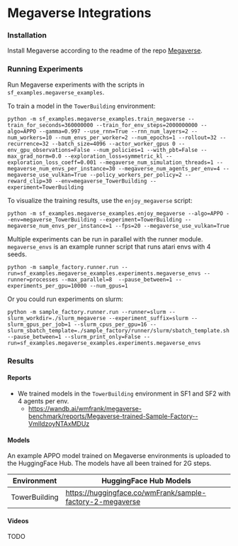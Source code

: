 # Megaverse Integrations

### Installation

Install Megaverse according to the readme of the repo [Megaverse](https://github.com/alex-petrenko/megaverse).

### Running Experiments

Run Megaverse experiments with the scripts in `sf_examples.megaverse_examples`.

To train a model in the `TowerBuilding` environment:

```
python -m sf_examples.megaverse_examples.train_megaverse --train_for_seconds=360000000 --train_for_env_steps=2000000000 --algo=APPO --gamma=0.997 --use_rnn=True --rnn_num_layers=2 --num_workers=10 --num_envs_per_worker=2 --num_epochs=1 --rollout=32 --recurrence=32 --batch_size=4096 --actor_worker_gpus 0 --env_gpu_observations=False --num_policies=1 --with_pbt=False --max_grad_norm=0.0 --exploration_loss=symmetric_kl --exploration_loss_coeff=0.001 --megaverse_num_simulation_threads=1 --megaverse_num_envs_per_instance=30 --megaverse_num_agents_per_env=4 --megaverse_use_vulkan=True --policy_workers_per_policy=2 --reward_clip=30 --env=megaverse_TowerBuilding --experiment=TowerBuilding
```

To visualize the training results, use the `enjoy_megaverse` script:

```
python -m sf_examples.megaverse_examples.enjoy_megaverse --algo=APPO --env=megaverse_TowerBuilding --experiment=TowerBuilding --megaverse_num_envs_per_instance=1 --fps=20 --megaverse_use_vulkan=True
```

Multiple experiments can be run in parallel with the runner module. `megaverse_envs` is an example runner script that runs atari envs with 4 seeds. 

```
python -m sample_factory.runner.run --run=sf_examples.megaverse_examples.experiments.megaverse_envs --runner=processes --max_parallel=8  --pause_between=1 --experiments_per_gpu=10000 --num_gpus=1
```

Or you could run experiments on slurm:

```
python -m sample_factory.runner.run --runner=slurm --slurm_workdir=./slurm_megaverse --experiment_suffix=slurm --slurm_gpus_per_job=1 --slurm_cpus_per_gpu=16 --slurm_sbatch_template=./sample_factory/runner/slurm/sbatch_template.sh --pause_between=1 --slurm_print_only=False --run=sf_examples.megaverse_examples.experiments.megaverse_envs
```


### Results

#### Reports
- We trained models in the `TowerBuilding` environment in SF1 and SF2 with 4 agents per env.
    - https://wandb.ai/wmfrank/megaverse-benchmark/reports/Megaverse-trained-Sample-Factory--VmlldzoyNTAxMDUz


#### Models

An example APPO model trained on Megaverse environments is uploaded to the HuggingFace Hub. The models have all been trained for 2G steps.

| Environment | HuggingFace Hub Models                                    |
| -------- |-----------------------------------------------------------|
| TowerBuilding    | https://huggingface.co/wmFrank/sample-factory-2-megaverse |


#### Videos

TODO
